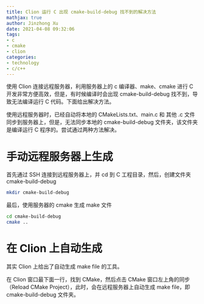 ```yaml
---
title: Clion 运行 C 出现 cmake-build-debug 找不到的解决方法
mathjax: true
author: Jinzhong Xu
date: 2021-04-08 09:32:06
tags:
- c
- cmake
- clion
categories:
- technology
- c/c++
---
```


使用 Clion 连接远程服务器，利用服务器上的 c 编译器、make、cmake 进行 C 开发非常方便高效，但是，有时候编译时会出现 cmake-build-debug 找不到，导致无法编译运行 C 代码。下面给出解决方法。

<!--more-->

使用远程服务器时，已经自动将本地的 CMakeLists.txt、main.c 和 其他 .c 文件同步到服务器上，但是，无法同步本地的 cmake-build-debug 文件夹，该文件夹是编译运行 C 程序的。尝试通过两种方法解决。

# 手动远程服务器上生成

首先通过 SSH 连接到远程服务器上，并 cd 到 C 工程目录，然后，创建文件夹 cmake-build-debug

```bash
mkdir cmake-build-debug
```

最后，使用服务器的 cmake 生成 make 文件

```bash
cd cmake-build-debug
cmake ..
```

# 在 Clion 上自动生成

其实 Clion 上给出了自动生成 make file 的工具。

在 Clion 窗口最下面一行，找到 CMake，然后点击 CMake 窗口左上角的同步（Reload CMake Project），此时，会在远程服务器上自动生成 make file，即 cmake-build-debug 文件夹。



